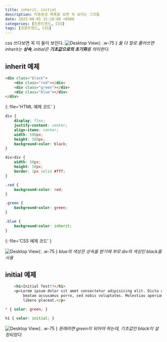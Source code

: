 ```yaml
---
title: inherit, initial
description: 자동완성 목록을 보면 꼭 보이는 그것들
date: 2025-08-05 15:10:00 +0900
categories: [프론트엔드, CSS]
tags: [프론트엔드, CSS]
---
```


css 쓰다보면 꼭 이 둘이 보인다.
![Desktop View](https://lh3.googleusercontent.com/pw/AP1GczMvtlQbVXCi6pcjVCnjAiTNlWe1Ja_oyspj74nprxBP4K_BOvn4wkXB1GcPDc6vHBZZtyz_GUQ6MoOca8NJQ4wJ9voCYr_DLbI9G68HruGJJT7Pca8=w2400){: .w-75 }
_둘 다 말로 풀어쓰면 inherit는 **상속**, initial은 **기초값으로의 초기화**를 의미한다._
<br>

## inherit 예제
```html
<div class="black">
    <div class="red"></div>
    <div class="green"></div>
    <div class="blue"></div>
</div>
```
{: file='HTML 예제 코드' }

```css
div {
    display: flex;
    justify-content: center;
    align-items: center;
    width: 500px;
    height: 500px;
    background-color: black;
}

div>div {
    width: 50px;
    height: 50px;
    border: 1px solid #fff;
}

.red {
    background-color: red;
}

.green {
    background-color: green;
}

.blue {
    background-color: inherit;
}
```
{: file='CSS 예제 코드' }

![Desktop View](https://lh3.googleusercontent.com/pw/AP1GczMink8YQLmwlf4Bc1vkpWQpa-SEvPAcf_mI2NZSahkOMz28GYSgIN8vK84_2EdZ4bLHb6_3R48NWj8XOXEtTGYUvti46cFxm1bF_oQd5tRUXGy4XfE=w2400){: .w-75 }
_blue의 색상은 상속을 받기에 부모 div의 색상인 black을 사용_


## initial 예제
```html
    <h1>Initial Test!!</h1>
    <p>Lorem ipsum dolor sit amet consectetur adipisicing elit. Dicta quae repellat minus ducimus, labore assumenda
        beatae accusamus porro, sed nobis voluptates. Molestias aperiam iusto aut laboriosam blanditiis temporibus
        libero placeat.</p>
```

```css
* { color: green; }

h1 { color: initial; }
```

![Desktop View](https://lh3.googleusercontent.com/pw/AP1GczPvXpyrGrXLI_SX0T5ruuveMoD2S1dZERnrq2C2oJjIhkFnYWsJjRBvQE_WzfHTltrh3WMdmUrUcpktbniqT0QfIA-Jl8_8aJu7PPBW7eUkGt4W4dk=w2400){: .w-75 }
_원래라면 green이 되어야 하는데, 기초값인 black이 설정되었다._